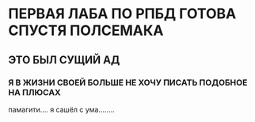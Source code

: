 # ПЕРВАЯ ЛАБА ПО РПБД ГОТОВА СПУСТЯ ПОЛСЕМАКА

## ЭТО БЫЛ СУЩИЙ АД

### Я В ЖИЗНИ СВОЕЙ БОЛЬШЕ НЕ ХОЧУ ПИСАТЬ ПОДОБНОЕ НА ПЛЮСАХ

памагити.... я сашёл с ума........
